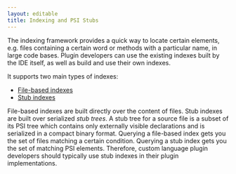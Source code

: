 ```yaml
---
layout: editable
title: Indexing and PSI Stubs
---
```



The indexing framework provides a quick way to locate certain elements, e.g. files containing a certain word or methods with a particular name, in large code bases.
Plugin developers can use the existing indexes built by the IDE itself, as well as build and use their own indexes.

It supports two main types of indexes:

*  [File-based indexes](file_based_indexes.html)
*  [Stub indexes](stub_indexes.html)

File-based indexes are built directly over the content of files.
Stub indexes are built over serialized *stub trees*.
A stub tree for a source file is a subset of its PSI tree which contains only externally visible declarations and is serialized in a compact binary format.
Querying a file-based index gets you the set of files matching a certain condition.
Querying a stub index gets you the set of matching PSI elements.
Therefore, custom language plugin developers should typically use stub indexes in their plugin implementations.